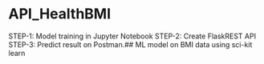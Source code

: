# API_HealthBMI
STEP-1: Model training in Jupyter Notebook STEP-2: Create FlaskREST API STEP-3: Predict result on Postman.## ML model on BMI data using sci-kit learn  
